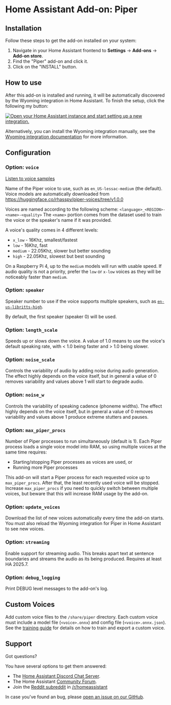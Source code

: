 # Home Assistant Add-on: Piper

## Installation

Follow these steps to get the add-on installed on your system:

1. Navigate in your Home Assistant frontend to **Settings** -> **Add-ons** -> **Add-on store**.
2. Find the "Piper" add-on and click it.
3. Click on the "INSTALL" button.

## How to use

After this add-on is installed and running, it will be automatically discovered
by the Wyoming integration in Home Assistant. To finish the setup,
click the following my button:

[![Open your Home Assistant instance and start setting up a new integration.](https://my.home-assistant.io/badges/config_flow_start.svg)](https://my.home-assistant.io/redirect/config_flow_start/?domain=wyoming)

Alternatively, you can install the Wyoming integration manually, see the
[Wyoming integration documentation](https://www.home-assistant.io/integrations/wyoming/)
for more information.

## Configuration

### Option: `voice`

[Listen to voice samples](https://rhasspy.github.io/piper-samples/)

Name of the Piper voice to use, such as `en_US-lessac-medium` (the default).
Voice models are automatically downloaded from https://huggingface.co/rhasspy/piper-voices/tree/v1.0.0

Voices are named according to the following scheme: `<language>_<REGION>-<name>-<quality>`
The `<name>` portion comes from the dataset used to train the voice or the speaker's name if it was provided.

A voice's quality comes in 4 different levels:

- `x_low` - 16Khz, smallest/fastest
- `low` - 16Khz, fast
- `medium` - 22.05Khz, slower but better sounding
- `high` - 22.05Khz, slowest but best sounding

On a Raspberry Pi 4, up to the `medium` models will run with usable speed. If audio quality is not a priority, prefer the `low` or `x-low` voices as they will be noticeably faster than `medium`.

### Option: `speaker`

Speaker number to use if the voice supports multiple speakers, such as [`en-us-libritts-high`](https://rhasspy.github.io/piper-samples/#en-us-libritts-high).

By default, the first speaker (speaker 0) will be used.

### Option: `length_scale`

Speeds up or slows down the voice. A value of 1.0 means to use the voice's default speaking rate, with < 1.0 being faster and > 1.0 being slower.

### Option: `noise_scale`

Controls the variability of audio by adding noise during audio generation. The effect highly depends on the voice itself, but in general a value of 0 removes variability and values above 1 will start to degrade audio.

### Option: `noise_w`

Controls the variability of speaking cadence (phoneme widths). The effect highly depends on the voice itself, but in general a value of 0 removes variability and values above 1 produce extreme stutters and pauses.

### Option: `max_piper_procs`

Number of Piper processes to run simultaneously (default is 1). Each Piper process loads a single voice model into RAM, so using multiple voices at the same time requires:

- Starting/stopping Piper processes as voices are used, or
- Running more Piper processes

This add-on will start a Piper process for each requested voice up to `max_piper_procs`. After that, the least recently used voice will be stopped.
Increase `max_piper_procs` if you need to quickly switch between multiple voices, but beware that this will increase RAM usage by the add-on.

### Option: `update_voices`

Download the list of new voices automatically every time the add-on starts. You must also reload the Wyoming integration for Piper in Home Assistant to see new voices.

### Option: `streaming`

Enable support for streaming audio. This breaks apart text at sentence boundaries and streams the audio as its being produced. Requires at least HA 2025.7.

### Option: `debug_logging`

Print DEBUG level messages to the add-on's log.

## Custom Voices

Add custom voice files to the `/share/piper` directory. Each custom voice must include a model file (`<voice>.onnx`) and config file (`<voice>.onnx.json`).
See the [training guide](https://github.com/rhasspy/piper/blob/master/TRAINING.md) for details on how to train and export a custom voice.

## Support

Got questions?

You have several options to get them answered:

- The [Home Assistant Discord Chat Server][discord].
- The Home Assistant [Community Forum][forum].
- Join the [Reddit subreddit][reddit] in [/r/homeassistant][reddit]

In case you've found an bug, please [open an issue on our GitHub][issue].

[discord]: https://discord.gg/c5DvZ4e
[forum]: https://community.home-assistant.io
[issue]: https://github.com/home-assistant/addons/issues
[reddit]: https://reddit.com/r/homeassistant
[repository]: https://github.com/hassio-addons/repository
